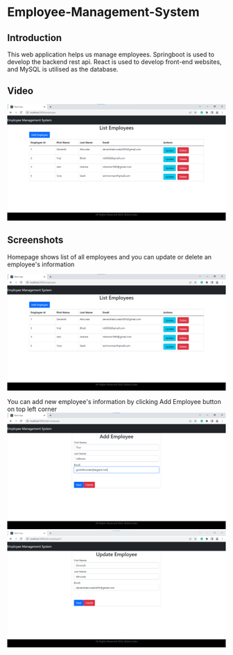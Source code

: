 # Employee-Management-System

## Introduction
This web application helps us manage employees. Springboot is used to develop the backend rest api. React is used to develop front-end websites, and MySQL is utilised as the database.

## Video
[![Watch the video](/screenshots/home.png)](https://youtu.be/Vc4FmQA6tz8)
## Screenshots

Homepage shows list of all employees and you can update or delete an employee's information

![Homepage](/screenshots/home.png)

You can add new employee's information by clicking Add Employee button on top left corner
![Add Employee](/screenshots/add%20emp.png)
![Add Employee](/screenshots/update.png)


